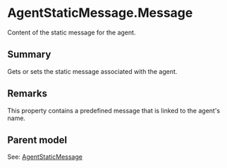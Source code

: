 # AgentStaticMessage.Message

Content of the static message for the agent.

## Summary

Gets or sets the static message associated with the agent.

## Remarks

This property contains a predefined message that is linked to the agent's name.

## Parent model

See: [AgentStaticMessage](AgentStaticMessage.md)